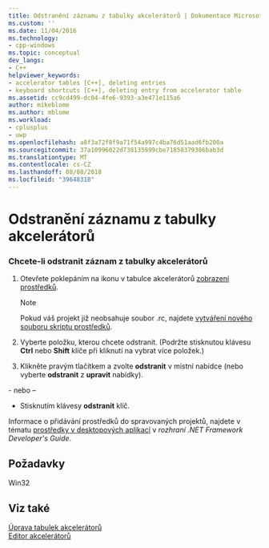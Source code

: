 ```yaml
---
title: Odstranění záznamu z tabulky akcelerátorů | Dokumentace Microsoftu
ms.custom: ''
ms.date: 11/04/2016
ms.technology:
- cpp-windows
ms.topic: conceptual
dev_langs:
- C++
helpviewer_keywords:
- accelerator tables [C++], deleting entries
- keyboard shortcuts [C++], deleting entry from accelerator table
ms.assetid: cc9cd499-dc04-4fe6-9393-a3e471e115a6
author: mikeblome
ms.author: mblome
ms.workload:
- cplusplus
- uwp
ms.openlocfilehash: a8f3a72f8f9a71f54a997c4ba76d51aad6fb200a
ms.sourcegitcommit: 37a10996022d738135999cbe71858379386bab3d
ms.translationtype: MT
ms.contentlocale: cs-CZ
ms.lasthandoff: 08/08/2018
ms.locfileid: "39648318"
---
```

# <a name="deleting-an-entry-from-an-accelerator-table"></a>Odstranění záznamu z tabulky akcelerátorů
### <a name="to-delete-an-entry-from-an-accelerator-table"></a>Chcete-li odstranit záznam z tabulky akcelerátorů  
  
1.  Otevřete poklepáním na ikonu v tabulce akcelerátorů [zobrazení prostředků](../windows/resource-view-window.md).  
  
    > [!NOTE]
    >  Pokud váš projekt již neobsahuje soubor .rc, najdete [vytváření nového souboru skriptu prostředků](../windows/how-to-create-a-resource-script-file.md).  
  
2.  Vyberte položku, kterou chcete odstranit. (Podržte stisknutou klávesu **Ctrl** nebo **Shift** klíče při kliknutí na vybrat více položek.)  
  
3.  Klikněte pravým tlačítkem a zvolte **odstranit** v místní nabídce (nebo vyberte **odstranit** z **upravit** nabídky).  
  
 \- nebo –  
  
-   Stisknutím klávesy **odstranit** klíč.  
  
 Informace o přidávání prostředků do spravovaných projektů, najdete v tématu [prostředky v desktopových aplikací](/dotnet/framework/resources/index) v *rozhraní .NET Framework Developer's Guide*.  
  
## <a name="requirements"></a>Požadavky  
 Win32  
  
## <a name="see-also"></a>Viz také  
 [Úprava tabulek akcelerátorů](../windows/editing-accelerator-tables.md)   
 [Editor akcelerátorů](../windows/accelerator-editor.md)